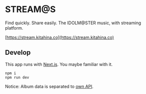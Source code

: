 # STREAM@S

Find quickly. Share easily. The IDOLM@STER music, with streaming platform.

[https://stream.kitahina.co](https://stream.kitahina.co)

## Develop

This app runs with [Next.js](https://nextjs.org). You maybe familiar with it.

```shell
npm i
npm run dev
```

Notice: Album data is separated to [own API](https://github.com/lonsagisawa/stream-api.kitahina.co).
